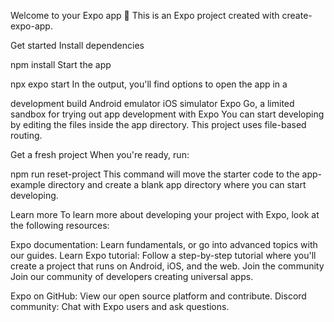 Welcome to your Expo app 👋
This is an Expo project created with create-expo-app.

Get started
Install dependencies

npm install
Start the app

 npx expo start
In the output, you'll find options to open the app in a

development build
Android emulator
iOS simulator
Expo Go, a limited sandbox for trying out app development with Expo
You can start developing by editing the files inside the app directory. This project uses file-based routing.

Get a fresh project
When you're ready, run:

npm run reset-project
This command will move the starter code to the app-example directory and create a blank app directory where you can start developing.

Learn more
To learn more about developing your project with Expo, look at the following resources:

Expo documentation: Learn fundamentals, or go into advanced topics with our guides.
Learn Expo tutorial: Follow a step-by-step tutorial where you'll create a project that runs on Android, iOS, and the web.
Join the community
Join our community of developers creating universal apps.

Expo on GitHub: View our open source platform and contribute.
Discord community: Chat with Expo users and ask questions.
